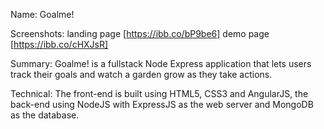 Name: Goalme!

Screenshots: 
landing page [https://ibb.co/bP9be6]
demo page [https://ibb.co/cHXJsR]


Summary: Goalme! is a fullstack Node Express application that lets users track their goals and watch a garden grow as they take actions.

Technical: The front-end is built using HTML5, CSS3 and AngularJS, the back-end using NodeJS with ExpressJS as the web server and MongoDB as the database. 